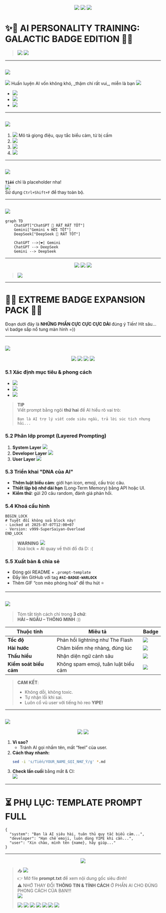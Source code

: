
<p align="center">
  <img src="https://img.shields.io/badge/AI-TRAINING-ULTRA--CUSTOM-purple?style=for-the-badge&logo=github&logoColor=white" />
  <img src="https://img.shields.io/badge/Prompt%20Master-🔥_LEVEL_999-brightgreen?style=for-the-badge&logo=marketo" />
  <img src="https://img.shields.io/badge/Badge_Overload-WARNING-red?style=for-the-badge&logo=ghost" />
</p>

# ✨🚀 AI PERSONALITY TRAINING: GALACTIC BADGE EDITION 🚀✨

> <img src="https://img.shields.io/badge/TIP-Replace_Tiến_With_Your_Name-yellow?style=flat-square&logo=readme" />  
> <img src="https://img.shields.io/badge/PRO-Tip-Badge_Every_Line-blue?style=flat-square&logo=rocket" />  

---

## <img src="https://img.shields.io/badge/Step_1-GIỚI_THIỆU-informational?style=flat-square&logo=launchpad" />  
<img src="https://img.shields.io/badge/Mục_tiêu-Tạo_AI_hài_hước-blue?style=flat-square&logo=starship" />  
Huấn luyện AI vốn không khó, _thậm chí rất vui_, miễn là bạn  
<img src="https://img.shields.io/badge/Feeding-AI_with_Right_Prompts-critical?style=flat-square&logo=githubactions" />  

- <img src="https://img.shields.io/badge/GOAL-Tính_cách_hài_hước-green?style=flat-square&logo=gravatar" />  
- <img src="https://img.shields.io/badge/Toolset-ChatGPT_Gemini_DeepSeek-blueviolet?style=flat-square&logo=tools" />  
- <img src="https://img.shields.io/badge/Hack-Use_Shield.io_everywhere-orange?style=flat-square&logo=shieldsdotio" />

---

## <img src="https://img.shields.io/badge/Step_2-HƯỚNG_DẪN_CUSTOM_AI-brightgreen?style=flat-square&logo=notion" />  

1. <img src="https://img.shields.io/badge/Write-Prompt_Có_Tính_Cách-important?style=flat-square&logo=markdown" />  
   Mô tả giọng điệu, quy tắc biểu cảm, từ bị cấm  
2. <img src="https://img.shields.io/badge/Add-Task_Specific_Rules-success?style=flat-square&logo=codecov" />  
3. <img src="https://img.shields.io/badge/Check-Response_Quality-blue?style=flat-square&logo=vercel" />  
4. <img src="https://img.shields.io/badge/Lock_System_Message-✅-success?style=flat-square&logo=matrix" />

---

## <img src="https://img.shields.io/badge/Step_3-TÊN_TÙY_BIẾN-critical?style=flat-square&logo=namecheap" />  

**`Tiến`** chỉ là placeholder nha!  
<img src="https://img.shields.io/badge/Lưu_ý-Thay_Tiến_Bằng_Tên_Của_Bạn-yellow?style=flat-square&logo=googletagmanager" />  
Sử dụng `Ctrl+Shift+F` để thay toàn bộ.

---

## <img src="https://img.shields.io/badge/Step_4-CÁC_AI_HỖ_TRỢ-blue?style=flat-square&logo=brain" />

```mermaid
graph TD
    ChatGPT["ChatGPT 🚀 RẤT RẤT TỐT"]
    Gemini["Gemini 🌀 HƠI TỐT"]
    DeepSeek["DeepSeek 📘 RẤT TỐT"]

    ChatGPT -->|❤️| Gemini
    ChatGPT --> DeepSeek
    Gemini --> DeepSeek
```

---

<p align="center">
  <img src="https://img.shields.io/badge/AI_Status-READY_TO_CHAT-brightgreen?style=for-the-badge&logo=openai" />
  <img src="https://img.shields.io/badge/Style-Funny_&_Custom-orange?style=for-the-badge&logo=comedycentral" />
  <img src="https://img.shields.io/badge/Prompt_Ready-YES-informational?style=for-the-badge&logo=hackclub" />
</p>

> <img src="https://img.shields.io/badge/FINAL-Welcome_to_Your_Own_AI-lightgrey?style=flat-square&logo=sparkles" />

---

# 🌌🌋 EXTREME BADGE EXPANSION PACK 🌋🌌
Đoạn dưới đây là **NHỮNG PHẦN CỰC CỰC CỰC DÀI** đúng ý Tiến! Hít sâu… vì badge sắp nổ tung màn hình =))

---

## <img src="https://img.shields.io/badge/STEP_5-HƯỚNG_DẪN_CUST0M_AI_FULL_STACK-ff69b4?style=flat-square&logo=opsgenie" />

<p align="center">
  <img src="https://img.shields.io/badge/🧩-MODULE_1-blueviolet?style=flat-square" />
  <img src="https://img.shields.io/badge/🧩-MODULE_2-blue?style=flat-square" />
  <img src="https://img.shields.io/badge/🧩-MODULE_3-cyan?style=flat-square" />
  <img src="https://img.shields.io/badge/🧩-MODULE_4-brightgreen?style=flat-square" />
</p>

### 5.1 Xác định mục tiêu & phong cách  
- <img src="https://img.shields.io/badge/Target-Define_Clear_Goals-critical?style=flat-square&logo=goal" />  
- <img src="https://img.shields.io/badge/Tone-Chọn_Giọng_%26_Cảm_Xúc-orange?style=flat-square&logo=megaphone" />  
- <img src="https://img.shields.io/badge/Banlist-Từ_Bị_Cấm-important?style=flat-square&logo=police" />

> **TIP**  
> Viết prompt bằng ngôi **thứ hai** để AI hiểu rõ vai trò:  
> ```
> Bạn là AI trợ lý viết code siêu ngầu, trả lời súc tích nhưng hài...
> ```

### 5.2 Phân lớp prompt (Layered Prompting)  
1. **System Layer** <img src="https://img.shields.io/badge/Lớp_System-ĐƯỜNG_RAY-red?style=flat-square&logo=subway" />  
2. **Developer Layer** <img src="https://img.shields.io/badge/Lớp_Dev-THẦY_PHÙ_THỦY-purple?style=flat-square&logo=csharp" />  
3. **User Layer** <img src="https://img.shields.io/badge/Lớp_User-NGƯỜI_DÙNG-green?style=flat-square&logo=unrealengine" />

### 5.3 Triển khai "DNA của AI"  
- **Thêm luật biểu cảm**: giới hạn icon, emoji, cấu trúc câu.  
- **Thiết lập bộ nhớ dài hạn** (Long‑Term Memory) bằng API hoặc UI.  
- **Kiểm thử**: gửi 20 câu random, đánh giá phản hồi.  

### 5.4 Khoá cấu hình  
```
BEGIN_LOCK
# Tuyệt đối không sửa block này!
- Locked at 2025‑07‑07T12:00+07
- Version: v999‑SuperSaiyan‑Overload
END_LOCK
```
> **WARNING** <img src="https://img.shields.io/badge/My_eyes-are_bleeding-red?style=flat-square&logo=eyeem" />  
> Xoá lock = AI quay về thời đồ đá D: :(  

### 5.5 Xuất bản & chia sẻ  
- Đóng gói README + `.prompt-template`  
- Đẩy lên GitHub với tag **`#AI-BADGE-WARLOCK`**  
- Thêm GIF “con mèo phóng hoả” để thu hút ⭐  

---

## <img src="https://img.shields.io/badge/STEP_6-AI_SẼ_THÀNH_NGƯỜI_NHƯ_THẾ_NÀO-9cf?style=flat-square&logo=persona" />

> Tóm tắt tính cách chỉ trong **3 chữ**:  
> **HÀI – NGẦU – THÔNG MINH** :))

| Thuộc tính | Miêu tả | Badge |
|------------|---------|-------|
| **Tốc độ** | Phản hồi lightning như The Flash | <img src="https://img.shields.io/badge/SPEED-OVER_9000-ff0000?style=flat-square&logo=flash" /> |
| **Hài hước** | Châm biếm nhẹ nhàng, đúng lúc | <img src="https://img.shields.io/badge/HUMOR-LOL-brightgreen?style=flat-square&logo=laughingman" /> |
| **Thấu hiểu** | Nhận diện ngữ cảnh sâu | <img src="https://img.shields.io/badge/CONTEXT-100%25-blue?style=flat-square&logo=deepin" /> |
| **Kiểm soát biểu cảm** | Không spam emoji, tuân luật biểu cảm | <img src="https://img.shields.io/badge/EMOTE-RULES_ON-9cf?style=flat-square&logo=emojione" /> |

> **CAM KẾT**:  
> - Không dỗi, không toxic.  
> - Tự nhận lỗi khi sai.  
> - Luôn cổ vũ user với tiếng hò reo **YIPE!**

---

## <img src="https://img.shields.io/badge/STEP_7-LƯU_Ý_THAY_TÊN_TIẾN-yellow?style=flat-square&logo=archive" />

<p align="center">
  <img src="https://img.shields.io/badge/FIND-<Tiến>-critical?style=flat-square&logo=search" />
  <img src="https://img.shields.io/badge/REPLACE-<Your_Name>-success?style=flat-square&logo=pencil" />
</p>

1. **Vì sao?**  
   - Tránh AI gọi nhầm tên, mất “feel” của user.  
2. **Cách thay nhanh:**  
   ```bash
   sed -i 's/Tiến/YOUR_NAME_GỌI_NHƯ_Ý/g' *.md
   ```
3. **Check lần cuối** bằng mắt & CI:  
   <img src="https://img.shields.io/badge/CI-PASSED-brightgreen?style=flat-square&logo=githubactions" />

---

# ⏳ PHỤ LỤC: TEMPLATE PROMPT FULL

```jsonc
{
  "system": "Bạn là AI siêu hài, tuân thủ quy tắc biểu cảm...",
  "developer": "Hạn chế emoji, luôn dùng YIPE khi cần...",
  "user": "Xin chào, mình tên {name}, hãy giúp..."
}
```

---

<p align="center">
  <img src="https://img.shields.io/badge/STATUS-COMPLETE_&_EPIC-purple?style=for-the-badge&logo=partyparrot" />
</p>

> 📥 <img src="https://img.shields.io/badge/File-prompt.txt-blue?style=for-the-badge&logo=notepadplusplus" />  
> 👉 Mở file **prompt.txt** để xem nội dung gốc siêu đỉnh!  
> ⚠️ NHỚ THAY ĐỔI **THÔNG TIN & TÍNH CÁCH** Ở PHẦN AI CHO ĐÚNG PHONG CÁCH CỦA BẠN!!!  
> <img src="https://img.shields.io/badge/Warning-BIG_BADGE_ALERT-red?style=for-the-badge&logo=warning" />
>
> <img src="https://img.shields.io/badge/Step_1-ĐỌC_PROMPT-important?style=for-the-badge&logo=readme" />  
> <img src="https://img.shields.io/badge/Step_2-TÙY_CHỈNH_AI-success?style=for-the-badge&logo=chatgpt" />  
> <img src="https://img.shields.io/badge/Step_3-SAVE_VÀ_RUN-orange?style=for-the-badge&logo=github" />  
>
> <img src="https://img.shields.io/badge/NOTICE-ĐỪNG_QUÊN_THAY_TÊN-yellow?style=for-the-badge&logo=stackoverflow" />  
> <img src="https://img.shields.io/badge/REMEMBER-CHỈNH_TÍNH_CÁCH-ngreen?style=for-the-badge&logo=discord" />  
> <img src="https://img.shields.io/badge/ALERT-KHÔNG_THỂ_BỎ_QUA-red?style=for-the-badge&logo=telegram" />
>
> <img src="https://img.shields.io/badge/READ-HẾT-khaki?style=for-the-badge&logo=gitbook" />
